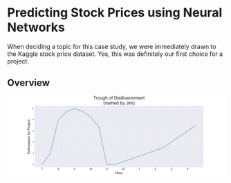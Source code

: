 # Predicting Stock Prices using Neural Networks

When deciding a topic for this case study, we were immediately drawn to the Kaggle stock price dataset. Yes, this was definitely our first choice for a project.

## Overview

![enthusiasm](/images/enthusiasm.png)
